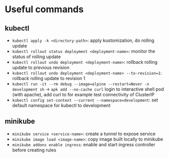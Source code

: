 # Useful commands

## kubectl
- `kubectl apply -k <directory-path>`: apply kustomization, do rolling update
- `kubectl rollout status deployment <deployment-name>`: monitor the status of rolling update
- `kubectl rollout undo deployment <deployment-name>`: rollback rolling update to previous revision
- `kubectl rollout undo deployment <deployment-name> --to-revision=1`: rollback rolling update to revision 1
- `kubectl run -it --rm debug --image=alpine --restart=Never -n development sh` -> `apk add --no-cache curl` login to interactive shell pod (with apache), add curl to for example test connectivity of ClusterIP
- `kubectl config set-context --current --namespace=development`: set default namespace for kubectl to development

## minikube
- `minikube service <service-name>`: create a tunnel to expose service
- `minikube image load <image-name>`: copy image built locally to minikube
- `minikube addons enable ingress`: enable and start ingress controller before creating rules
